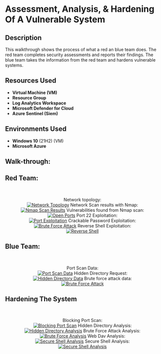 <h1>Assessment, Analysis, & Hardening Of A Vulnerable System</h1>

<h2>Description</h2>
This walkthrough shows the process of what a red an blue team does. The red team completes security assessments and reports their findings. The blue team takes the information from the red team and hardens vulnerable systems.
<br />


<h2>Resources Used</h2>

- <b>Virtual Machine (VM)</b> 
- <b>Resource Group</b>
- <b>Log Analytics Workspace</b>
- <b>Microsoft Defender for Cloud</b>
- <b>Azure Sentinel (Siem)</b>

<h2>Environments Used </h2>

- <b>Windows 10</b> (21H2) (VM)
- <b>Microsoft Azure</b> 

<h2>Walk-through:</h2>
<h2>Red Team:</h2>
<br>
<p align="center">
Network topology:<br/>
<a href="https://imgur.com/bScCZjs"><img src="https://i.imgur.com/bScCZjs.png" title="Network Topology" /></a>
Network Scan results with Nmap:<br/>
<a href="https://imgur.com/p0rSoa1"><img src="https://i.imgur.com/p0rSoa1.png" title="Nmap Scan Results" /></a>
Vulnerabilities found from Nmap scan:<br/>
<a href="https://imgur.com/ky4Th0o"><img src="https://i.imgur.com/ky4Th0o.png" title="Open Ports" /></a>
Port 22 Exploitation:<br/>
<a href="https://imgur.com/GsRZHt7"><img src="https://i.imgur.com/GsRZHt7.png" title="Port Exploitation" /></a>
Crackable Password Exploitation:<br/>
<a href="https://imgur.com/gCj9om9"><img src="https://i.imgur.com/gCj9om9.png" title="Brute Force Attack" /></a>
Reverse Shell Exploitation:<br/>
<a href="https://imgur.com/GGV2WfO"><img src="https://i.imgur.com/GGV2WfO.png" title="Reverse Shell" /></a>
<br>
<h2>Blue Team:</h2>
<br>
<p align="center">
Port Scan Data:<br/>
<a href="https://imgur.com/AW9wavU"><img src="https://i.imgur.com/AW9wavU.png" title="Port Scan Data" /></a>
Hidden Directory Request:<br/>
<a href="https://imgur.com/HdngbV9"><img src="https://i.imgur.com/HdngbV9.png" title="Hidden Directory Data" /></a>  
Brute force attack data:<br/>
<a href="https://imgur.com/8g2Z7Ne"><img src="https://i.imgur.com/8g2Z7Ne.png" title="Brute Force Attack" /></a>
<br>
<h2>Hardening The System</h2>
<br>
<p align="center">
Blocking Port Scan:<br/>
<a href="https://imgur.com/tTuBBDD"><img src="https://i.imgur.com/tTuBBDD.png" title="Blocking Port Scan" /></a>
Hidden Directory Analysis:<br/>
<a href="https://imgur.com/e9wrf9v"><img src="https://i.imgur.com/e9wrf9v.png" title="Hidden Directory Analysis" /></a>
Brute Force Attack Analysis:<br/>
<a href="https://imgur.com/3yJ0fuU"><img src="https://i.imgur.com/3yJ0fuU.png" title="Brute Force Analysis" /></a>
Web Dav Analysis:<br/>
<a href="https://imgur.com/ZVlKttz"><img src="https://i.imgur.com/ZVlKttz.png" title="Secure Shell Analysis" /></a>
Secure Shell Analysis:<br/>
<a href="https://imgur.com/mOyCf2z"><img src="https://i.imgur.com/mOyCf2z.png" title="Secure Shell Analysis" /></a>
